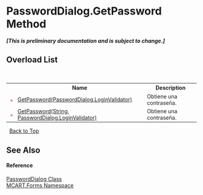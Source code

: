 # PasswordDialog.GetPassword Method 
 _**\[This is preliminary documentation and is subject to change.\]**_


## Overload List
&nbsp;<table><tr><th></th><th>Name</th><th>Description</th></tr><tr><td>![Public method](media/pubmethod.gif "Public method")</td><td><a href="74a52843-d52f-5d34-4e60-a99513e13ba7">GetPassword(PasswordDialog.LoginValidator)</a></td><td>
Obtiene una contraseña.</td></tr><tr><td>![Public method](media/pubmethod.gif "Public method")</td><td><a href="32ef14ea-c212-b12f-9de4-ee55130bab66">GetPassword(String, PasswordDialog.LoginValidator)</a></td><td>
Obtiene una contraseña.</td></tr></table>&nbsp;
<a href="#passworddialog.getpassword-method">Back to Top</a>

## See Also


#### Reference
<a href="d9072251-003e-2cff-b459-4be930866810">PasswordDialog Class</a><br /><a href="011ae362-3d07-a00f-33d0-a3505737ed05">MCART.Forms Namespace</a><br />